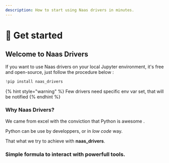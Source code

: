 ```yaml
---
description: How to start using Naas drivers in minutes.
---
```


# 🚀 Get started

## Welcome to Naas Drivers

If you want to use Naas drivers on your local Jupyter environment, it's free and open-source, just follow the procedure below  :

```python
!pip install naas_drivers
```

{% hint style="warning" %}
Few drivers need specific env var set, that will be notified 
{% endhint %}

### Why Naas Drivers?

We came from excel with the conviction that Python is awesome .

Python can be use by developpers, or in _low code_ way.

 That what we try to achieve with **naas\_drivers**.

### Simple formula to interact with powerfull tools.







